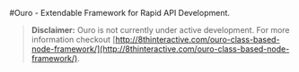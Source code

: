 #Ouro - Extendable Framework for Rapid API Development.

> **Disclaimer:** Ouro is not currently under active development. For more information checkout [http://8thinteractive.com/ouro-class-based-node-framework/](http://8thinteractive.com/ouro-class-based-node-framework/).
